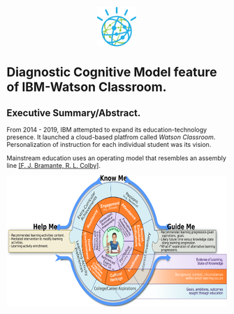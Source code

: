 <p align="center">
<img height="90"  src="Watson Logo.png" > 

# Diagnostic Cognitive Model feature of IBM-Watson Classroom.

</p> 

## Executive Summary/Abstract.

From 2014 - 2019, IBM attempted to expand its education-technology presence.  It launched a cloud-based platfrom called *Watson Classroom*. Personalization of instruction for each individual student was its vision.  

Mainstream education uses an operating model that resembles an assembly line [[F. J. Bramante, R. L. Colby]](https://amzn.to/2x5ydJ9).  


<img height="300" width="600" src="./ConceptOfOperations/170313 Conceptual Learner Model v2-5.png" >